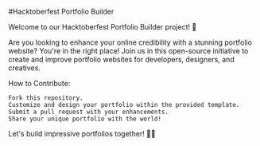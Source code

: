 #Hacktoberfest Portfolio Builder

Welcome to our Hacktoberfest Portfolio Builder project! 🚀

Are you looking to enhance your online credibility with a stunning portfolio website? You're in the right place! Join us in this open-source initiative to create and improve portfolio websites for developers, designers, and creatives.

How to Contribute:

    Fork this repository.
    Customize and design your portfolio within the provided template.
    Submit a pull request with your enhancements.
    Share your unique portfolio with the world!

Let's build impressive portfolios together! 💼✨
